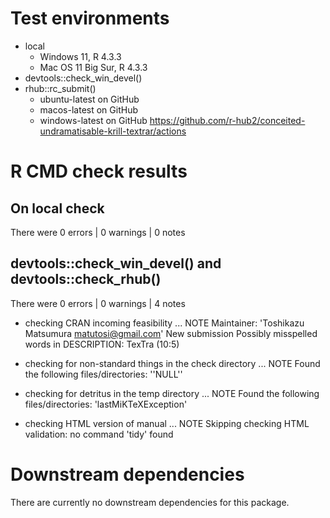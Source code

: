 # Test environments

* local
    * Windows 11, R 4.3.3
    * Mac OS 11 Big Sur, R 4.3.3
* devtools::check_win_devel()
* rhub::rc_submit()
    * ubuntu-latest on GitHub
    * macos-latest on GitHub
    * windows-latest on GitHub
    <https://github.com/r-hub2/conceited-undramatisable-krill-textrar/actions>

# R CMD check results

## On local check 

There were 0 errors  | 0 warnings  | 0 notes

## devtools::check_win_devel() and devtools::check_rhub()

There were 0 errors  | 0 warnings  | 4 notes

* checking CRAN incoming feasibility ... NOTE
  Maintainer: 'Toshikazu Matsumura <matutosi@gmail.com>'
  New submission
  Possibly misspelled words in DESCRIPTION:
    TexTra (10:5)

* checking for non-standard things in the check directory ... NOTE
  Found the following files/directories:
  ''NULL''

* checking for detritus in the temp directory ... NOTE
  Found the following files/directories:
  'lastMiKTeXException'

* checking HTML version of manual ... NOTE
  Skipping checking HTML validation: no command 'tidy' found

# Downstream dependencies

There are currently no downstream dependencies for this package.
